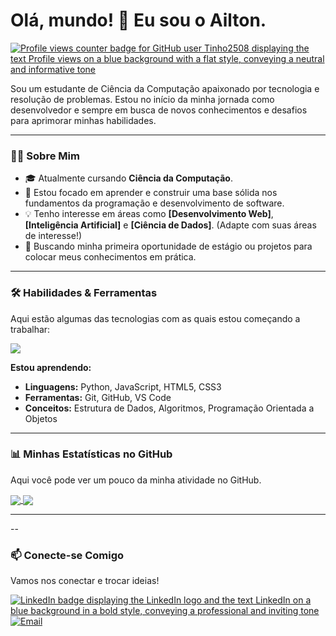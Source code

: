 # Olá, mundo! 👋 Eu sou o Ailton.

<p align="left"> <!-- Contador de visitas no perfil -->
  <a href="https://github.com/Tinho2508"> <!-- Substitua SEU-USERNAME-AQUI pelo seu nome de usuário do GitHub -->
    <img src="https://komarev.com/ghpvc/?username=Tinho2508&label=Profile%20views&color=0e75b6&style=flat" alt="Profile views counter badge for GitHub user Tinho2508 displaying the text Profile views on a blue background with a flat style, conveying a neutral and informative tone" /> <!-- Badge de contador de visitas no perfil do GitHub -->
  </a>
</p>

Sou um estudante de Ciência da Computação apaixonado por tecnologia e resolução de problemas. Estou no início da minha jornada como desenvolvedor e sempre em busca de novos conhecimentos e desafios para aprimorar minhas habilidades.

---

### 👨‍💻 Sobre Mim

- 🎓 Atualmente cursando **Ciência da Computação**.
- 🌱 Estou focado em aprender e construir uma base sólida nos fundamentos da programação e desenvolvimento de software.
- 💡 Tenho interesse em áreas como **[Desenvolvimento Web]**, **[Inteligência Artificial]** e **[Ciência de Dados]**. (Adapte com suas áreas de interesse!)
- 🚀 Buscando minha primeira oportunidade de estágio ou projetos para colocar meus conhecimentos em prática.

---

### 🛠️ Habilidades & Ferramentas

Aqui estão algumas das tecnologias com as quais estou começando a trabalhar:

<p align="Tinho2508"> <!-- Substitua SEU-USERNAME-AQUI pelo seu nome de usuário do GitHub -->
  <a href="https://skillicons.dev"> <!-- Link para o site de ícones de habilidades -->
    <img src="https://skillicons.dev/icons?i=git,vscode,python,javascript,html,css" /> <!-- Imagens de ícones de habilidades -->
  </a>
</p>

**Estou aprendendo:**
- **Linguagens:** Python, JavaScript, HTML5, CSS3
- **Ferramentas:** Git, GitHub, VS Code
- **Conceitos:** Estrutura de Dados, Algoritmos, Programação Orientada a Objetos

---

### 📊 Minhas Estatísticas no GitHub

Aqui você pode ver um pouco da minha atividade no GitHub.

<p align="Tinho2508"> <!-- Substitua SEU-USERNAME-AQUI pelo seu nome de usuário do GitHub -->
  <a href="https://github.com/anuraghazra/github-readme-stats"> <!-- Link para o repositório de estatísticas do GitHub -->  
    <img align="center" src="https://github-readme-stats.vercel.app/api?username=Tinho2508&show_icons=true&theme=dracula&rank_icon=github" /> <!-- Imagem de estatísticas do GitHub com tema Dracula -->    
  </a>
  <a href="https://github.com/anuraghazra/github-readme-stats"> <!-- Link para o repositório de estatísticas do GitHub -->
    <img align="center" src="https://github-readme-stats.vercel.app/api/top-langs/?username=Tinho2508&layout=compact&theme=dracula" /> <!-- Imagem de estatísticas de linguagens de programação compactas com tema Dracula -->
  </a>
</p>

---

--

### 📫 Conecte-se Comigo

Vamos nos conectar e trocar ideias!

<p align="left"> <!-- Contador de visitas no perfil -->
  <a href="https://www.linkedin.com/in/jose-ailton-f-aa8517102/" target="_blank"> <!-- Link para o perfil do LinkedIn -->
    <img src="https://img.shields.io/badge/LinkedIn-0077B5?style=for-the-badge&logo=linkedin&logoColor=white" alt="LinkedIn badge displaying the LinkedIn logo and the text LinkedIn on a blue background in a bold style, conveying a professional and inviting tone" /> <!-- Badge do LinkedIn -->
  </a>
  <a href="mailto:joseailton.ailtontinho@gmail.com" target="_blank"> <!-- Link para o email -->
    <img src="https://img.shields.io/badge/Email-D14836?style=for-the-badge&logo=gmail&logoColor=white" alt="Email"/> <!-- Badge do email -->
  </a>
 
</p
